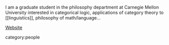 I am a graduate student in the philosophy department at Carnegie Mellon University interested in categorical logic, applications of category theory to [[linguistics]], philosophy of math/language...

[Website](https://www.colinzwanziger.com)


category:people
